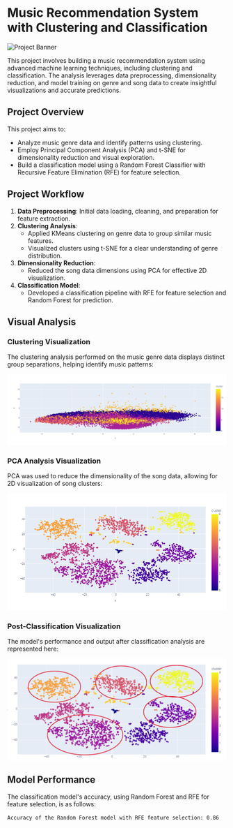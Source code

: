 ﻿# Music Recommendation System with Clustering and Classification

![Project Banner](![images](https://github.com/user-attachments/assets/7fa94c5f-320e-4f1e-90c6-f6e6d867a644))

This project involves building a music recommendation system using advanced machine learning techniques, including clustering and classification. The analysis leverages data preprocessing, dimensionality reduction, and model training on genre and song data to create insightful visualizations and accurate predictions.

## Project Overview

This project aims to:

- Analyze music genre data and identify patterns using clustering.
- Employ Principal Component Analysis (PCA) and t-SNE for dimensionality reduction and visual exploration.
- Build a classification model using a Random Forest Classifier with Recursive Feature Elimination (RFE) for feature selection.

## Project Workflow

1. **Data Preprocessing**: Initial data loading, cleaning, and preparation for feature extraction.
2. **Clustering Analysis**:
   - Applied KMeans clustering on genre data to group similar music features.
   - Visualized clusters using t-SNE for a clear understanding of genre distribution.
3. **Dimensionality Reduction**:
   - Reduced the song data dimensions using PCA for effective 2D visualization.
4. **Classification Model**:
   - Developed a classification pipeline with RFE for feature selection and Random Forest for prediction.

## Visual Analysis

### Clustering Visualization

The clustering analysis performed on the music genre data displays distinct group separations, helping identify music patterns:

![Clustering Visualization](Images/secplot.png)

### PCA Analysis Visualization

PCA was used to reduce the dimensionality of the song data, allowing for 2D visualization of song clusters:

![PCA Visualization](Images/newplot2.png)

### Post-Classification Visualization

The model's performance and output after classification analysis are represented here:

![Post-Classification Visualization](Images/n.png)

## Model Performance

The classification model's accuracy, using Random Forest and RFE for feature selection, is as follows:

```plaintext
Accuracy of the Random Forest model with RFE feature selection: 0.86
```
